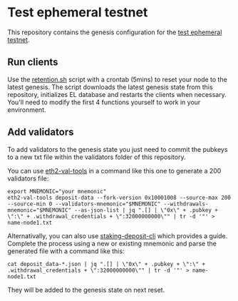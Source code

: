 # Test ephemeral testnet

This repository contains the genesis configuration for the [test ephemeral testnet](https://github.com/ephemery-testnet/ephemery-resources).

## Run clients

Use the [retention.sh](https://github.com/ephemery-testnet/ephemery-scripts/blob/master/retention.sh) script with a crontab (5mins) to reset your node to the latest genesis.
The script downloads the latest genesis state from this repository, initializes EL database and restarts the clients when necessary.
You'll need to modify the first 4 functions yourself to work in your environment.

## Add validators

To add validators to the genesis state you just need to commit the pubkeys to a new txt file within the validators folder of this repository.

You can use [eth2-val-tools](https://github.com/protolambda/eth2-val-tools) in a command like this one to generate a 200 validators file:

```
export MNEMONIC="your mnemonic"
eth2-val-tools deposit-data --fork-version 0x10001008 --source-max 200 --source-min 0 --validators-mnemonic="$MNEMONIC" --withdrawals-mnemonic="$MNEMONIC" --as-json-list | jq ".[] | \"0x\" + .pubkey + \":\" + .withdrawal_credentials + \":32000000000\"" | tr -d '"' > name-node1.txt
```
Alternativally, you can also use [staking-deposit-cli](https://github.com/remyroy/staking-deposit-cli/releases/tag/v2.3.0.ephemery) which provides a guide. Complete the process using a new or existing mnemonic and parse the generated file with a command like this:

```
cat deposit_data-*.json | jq ".[] | \"0x\" + .pubkey + \":\" + .withdrawal_credentials + \":32000000000\"" | tr -d '"' > name-node1.txt

```

They will be added to the genesis state on next reset.
